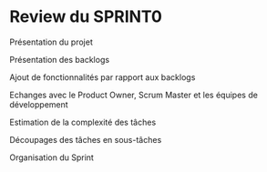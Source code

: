 # Review du SPRINT0

Présentation du projet

Présentation des backlogs

Ajout de fonctionnalités par rapport aux backlogs

Echanges avec le Product Owner, Scrum Master et les équipes de développement

Estimation de la complexité des tâches

Découpages des tâches en sous-tâches

Organisation du Sprint